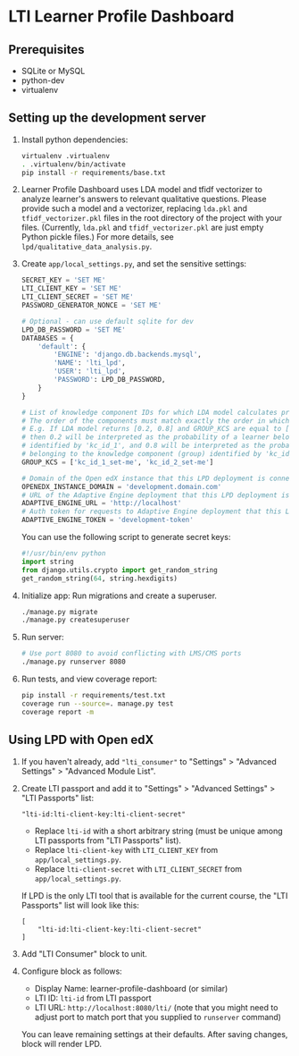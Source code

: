 LTI Learner Profile Dashboard
=============================

Prerequisites
-------------

* SQLite or MySQL
* python-dev
* virtualenv

Setting up the development server
---------------------------------

1. Install python dependencies:

    ```bash
    virtualenv .virtualenv
    . .virtualenv/bin/activate
    pip install -r requirements/base.txt
    ```

1. Learner Profile Dashboard uses LDA model and tfidf vectorizer
to analyze learner's answers to relevant qualitative questions.
Please provide such a model and a vectorizer,
replacing `lda.pkl` and `tfidf_vectorizer.pkl` files
in the root directory of the project with your files.
(Currently, `lda.pkl` and `tfidf_vectorizer.pkl` are just empty Python pickle files.)
For more details, see `lpd/qualitative_data_analysis.py`.

1. Create `app/local_settings.py`, and set the sensitive settings:

    ```python
    SECRET_KEY = 'SET ME'
    LTI_CLIENT_KEY = 'SET ME'
    LTI_CLIENT_SECRET = 'SET ME'
    PASSWORD_GENERATOR_NONCE = 'SET ME'

    # Optional - can use default sqlite for dev
    LPD_DB_PASSWORD = 'SET ME'
    DATABASES = {
        'default': {
            'ENGINE': 'django.db.backends.mysql',
            'NAME': 'lti_lpd',
            'USER': 'lti_lpd',
            'PASSWORD': LPD_DB_PASSWORD,
        }
    }

    # List of knowledge component IDs for which LDA model calculates probabilities.
    # The order of the components must match exactly the order in which probabilities are returned by LDA model.
    # E.g. If LDA model returns [0.2, 0.8] and GROUP_KCS are equal to ['kc_id_1', 'kc_id_2'],
    # then 0.2 will be interpreted as the probability of a learner belonging to the knowledge component (group)
    # identified by 'kc_id_1', and 0.8 will be interpreted as the probability of the learner
    # belonging to the knowledge component (group) identified by 'kc_id_2'.
    GROUP_KCS = ['kc_id_1_set-me', 'kc_id_2_set-me']

    # Domain of the Open edX instance that this LPD deployment is connected to
    OPENEDX_INSTANCE_DOMAIN = 'development.domain.com'
    # URL of the Adaptive Engine deployment that this LPD deployment is connected to
    ADAPTIVE_ENGINE_URL = 'http://localhost'
    # Auth token for requests to Adaptive Engine deployment that this LPD deployment is connected to
    ADAPTIVE_ENGINE_TOKEN = 'development-token'
    ```

    You can use the following script to generate secret keys:

    ```python
    #!/usr/bin/env python
    import string
    from django.utils.crypto import get_random_string
    get_random_string(64, string.hexdigits)
    ```

1. Initialize app: Run migrations and create a superuser.

    ```bash
    ./manage.py migrate
    ./manage.py createsuperuser
    ```

1. Run server:

    ```bash
    # Use port 8080 to avoid conflicting with LMS/CMS ports
    ./manage.py runserver 8080
    ```

1. Run tests, and view coverage report:

    ```bash
    pip install -r requirements/test.txt
    coverage run --source=. manage.py test
    coverage report -m
    ```

Using LPD with Open edX
-----------------------

1. If you haven't already, add `"lti_consumer"` to "Settings" > "Advanced Settings" > "Advanced Module List".

1. Create LTI passport and add it to "Settings" > "Advanced Settings" > "LTI Passports" list:

    ```
    "lti-id:lti-client-key:lti-client-secret"
    ```

    * Replace `lti-id` with a short arbitrary string (must be unique among LTI passports from "LTI Passports" list).
    * Replace `lti-client-key` with `LTI_CLIENT_KEY` from `app/local_settings.py`.
    * Replace `lti-client-secret` with `LTI_CLIENT_SECRET` from `app/local_settings.py`.

    If LPD is the only LTI tool that is available for the current course, the "LTI Passports" list will look like this:

    ```
    [
        "lti-id:lti-client-key:lti-client-secret"
    ]
    ```

1. Add "LTI Consumer" block to unit.

1. Configure block as follows:

    * Display Name: learner-profile-dashboard (or similar)
    * LTI ID: `lti-id` from LTI passport
    * LTI URL: `http://localhost:8080/lti/` (note that you might need to adjust port to match port that you supplied to `runserver` command)

    You can leave remaining settings at their defaults. After saving changes, block will render LPD.
